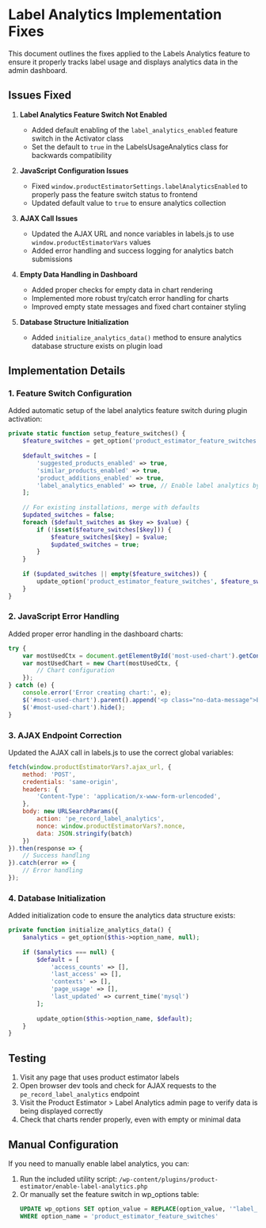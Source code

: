 # Label Analytics Implementation Fixes

This document outlines the fixes applied to the Labels Analytics feature to ensure it properly tracks label usage and displays analytics data in the admin dashboard.

## Issues Fixed

1. **Label Analytics Feature Switch Not Enabled**
   - Added default enabling of the `label_analytics_enabled` feature switch in the Activator class
   - Set the default to `true` in the LabelsUsageAnalytics class for backwards compatibility

2. **JavaScript Configuration Issues**
   - Fixed `window.productEstimatorSettings.labelAnalyticsEnabled` to properly pass the feature switch status to frontend
   - Updated default value to `true` to ensure analytics collection

3. **AJAX Call Issues**
   - Updated the AJAX URL and nonce variables in labels.js to use `window.productEstimatorVars` values
   - Added error handling and success logging for analytics batch submissions

4. **Empty Data Handling in Dashboard**
   - Added proper checks for empty data in chart rendering
   - Implemented more robust try/catch error handling for charts
   - Improved empty state messages and fixed chart container styling

5. **Database Structure Initialization**
   - Added `initialize_analytics_data()` method to ensure analytics database structure exists on plugin load

## Implementation Details

### 1. Feature Switch Configuration

Added automatic setup of the label analytics feature switch during plugin activation:

```php
private static function setup_feature_switches() {
    $feature_switches = get_option('product_estimator_feature_switches', []);
    
    $default_switches = [
        'suggested_products_enabled' => true,
        'similar_products_enabled' => true,
        'product_additions_enabled' => true,
        'label_analytics_enabled' => true, // Enable label analytics by default
    ];
    
    // For existing installations, merge with defaults
    $updated_switches = false;
    foreach ($default_switches as $key => $value) {
        if (!isset($feature_switches[$key])) {
            $feature_switches[$key] = $value;
            $updated_switches = true;
        }
    }
    
    if ($updated_switches || empty($feature_switches)) {
        update_option('product_estimator_feature_switches', $feature_switches);
    }
}
```

### 2. JavaScript Error Handling

Added proper error handling in the dashboard charts:

```javascript
try {
    var mostUsedCtx = document.getElementById('most-used-chart').getContext('2d');
    var mostUsedChart = new Chart(mostUsedCtx, {
        // Chart configuration
    });
} catch (e) {
    console.error('Error creating chart:', e);
    $('#most-used-chart').parent().append('<p class="no-data-message">Error creating chart. Please try again later.</p>');
    $('#most-used-chart').hide();
}
```

### 3. AJAX Endpoint Correction

Updated the AJAX call in labels.js to use the correct global variables:

```javascript
fetch(window.productEstimatorVars?.ajax_url, {
    method: 'POST',
    credentials: 'same-origin',
    headers: {
        'Content-Type': 'application/x-www-form-urlencoded',
    },
    body: new URLSearchParams({
        action: 'pe_record_label_analytics',
        nonce: window.productEstimatorVars?.nonce,
        data: JSON.stringify(batch)
    })
}).then(response => {
    // Success handling
}).catch(error => {
    // Error handling
});
```

### 4. Database Initialization

Added initialization code to ensure the analytics data structure exists:

```php
private function initialize_analytics_data() {
    $analytics = get_option($this->option_name, null);
    
    if ($analytics === null) {
        $default = [
            'access_counts' => [],
            'last_access' => [],
            'contexts' => [],
            'page_usage' => [],
            'last_updated' => current_time('mysql')
        ];
        
        update_option($this->option_name, $default);
    }
}
```

## Testing

1. Visit any page that uses product estimator labels
2. Open browser dev tools and check for AJAX requests to the `pe_record_label_analytics` endpoint
3. Visit the Product Estimator > Label Analytics admin page to verify data is being displayed correctly
4. Check that charts render properly, even with empty or minimal data

## Manual Configuration

If you need to manually enable label analytics, you can:

1. Run the included utility script: `/wp-content/plugins/product-estimator/enable-label-analytics.php`
2. Or manually set the feature switch in wp_options table:
   ```sql
   UPDATE wp_options SET option_value = REPLACE(option_value, '"label_analytics_enabled";b:0', '"label_analytics_enabled";b:1')
   WHERE option_name = 'product_estimator_feature_switches'
   ```